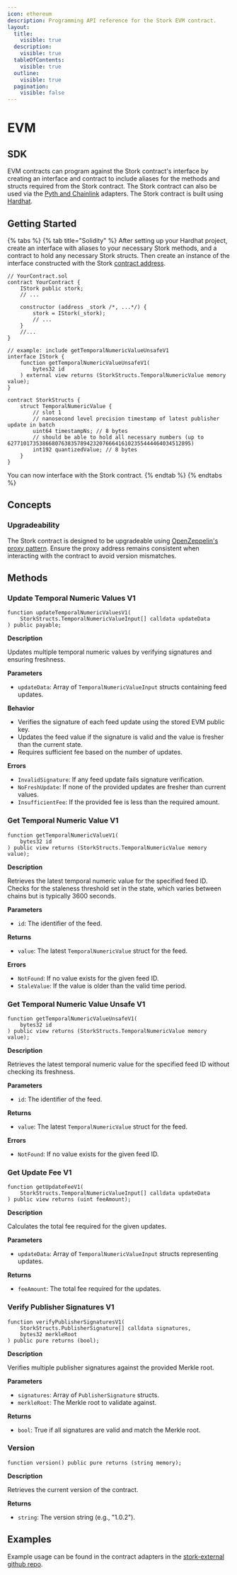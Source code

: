 ```yaml
---
icon: ethereum
description: Programming API reference for the Stork EVM contract.
layout:
  title:
    visible: true
  description:
    visible: true
  tableOfContents:
    visible: true
  outline:
    visible: true
  pagination:
    visible: false
---
```


# EVM

## SDK

EVM contracts can program against the Stork contract's interface by creating an interface and contract to include aliases for the methods and structs required from the Stork contract.  The Stork contract can also be used via the [Pyth and Chainlink](../../resources/adapters.md) adapters. The Stork contract is built using [Hardhat](https://hardhat.org/).

## Getting Started

{% tabs %}
{% tab title="Solidity" %}
After setting up your Hardhat project, create an interface with aliases to your necessary Stork methods, and a contract to hold any necessary Stork structs. Then create an instance of the interface constructed with the Stork [contract address](../../resources/contract-addresses/).

```solidity
// YourContract.sol
contract YourContract {
    IStork public stork;
    // ...
    
    constructor (address _stork /*, ...*/) {
        stork = IStork(_stork);
        // ...
    }
    //...
}

// example: include getTemporalNumericValueUnsafeV1
interface IStork {
    function getTemporalNumericValueUnsafeV1(
        bytes32 id
    ) external view returns (StorkStructs.TemporalNumericValue memory value);
}

contract StorkStructs {
    struct TemporalNumericValue {
        // slot 1
        // nanosecond level precision timestamp of latest publisher update in batch
        uint64 timestampNs; // 8 bytes
        // should be able to hold all necessary numbers (up to 6277101735386680763835789423207666416102355444464034512895)
        int192 quantizedValue; // 8 bytes
    }
}
```

You can now interface with the Stork contract.
{% endtab %}
{% endtabs %}

## Concepts

### Upgradeability

The Stork contract is designed to be upgradeable using [OpenZeppelin's proxy pattern](https://docs.openzeppelin.com/upgrades-plugins/1.x/proxies). Ensure the proxy address remains consistent when interacting with the contract to avoid version mismatches.

## Methods

### Update Temporal Numeric Values V1

```solidity
function updateTemporalNumericValuesV1(
    StorkStructs.TemporalNumericValueInput[] calldata updateData
) public payable;
```

**Description**

Updates multiple temporal numeric values by verifying signatures and ensuring freshness.

**Parameters**

* `updateData`: Array of `TemporalNumericValueInput` structs containing feed updates.

**Behavior**

* Verifies the signature of each feed update using the stored EVM public key.
* Updates the feed value if the signature is valid and the value is fresher than the current state.
* Requires sufficient fee based on the number of updates.

**Errors**

* `InvalidSignature`: If any feed update fails signature verification.
* `NoFreshUpdate`: If none of the provided updates are fresher than current values.
* `InsufficientFee`: If the provided fee is less than the required amount.

### Get Temporal Numeric Value V1

```solidity
function getTemporalNumericValueV1(
    bytes32 id
) public view returns (StorkStructs.TemporalNumericValue memory value);
```

**Description**

Retrieves the latest temporal numeric value for the specified feed ID. Checks for the staleness threshold set in the state, which varies between chains but is typically 3600 seconds.

**Parameters**

* `id`: The identifier of the feed.

**Returns**

* `value`: The latest `TemporalNumericValue` struct for the feed.

**Errors**

* `NotFound`: If no value exists for the given feed ID.
* `StaleValue`: If the value is older than the valid time period.

### Get Temporal Numeric Value Unsafe V1

```solidity
function getTemporalNumericValueUnsafeV1(
    bytes32 id
) public view returns (StorkStructs.TemporalNumericValue memory value);
```

**Description**

Retrieves the latest temporal numeric value for the specified feed ID without checking its freshness.

**Parameters**

* `id`: The identifier of the feed.

**Returns**

* `value`: The latest `TemporalNumericValue` struct for the feed.

**Errors**

* `NotFound`: If no value exists for the given feed ID.

### Get Update Fee V1

```solidity
function getUpdateFeeV1(
    StorkStructs.TemporalNumericValueInput[] calldata updateData
) public view returns (uint feeAmount);
```

**Description**

Calculates the total fee required for the given updates.

**Parameters**

* `updateData`: Array of `TemporalNumericValueInput` structs representing updates.

**Returns**

* `feeAmount`: The total fee required for the updates.

### Verify Publisher Signatures V1

```solidity
function verifyPublisherSignaturesV1(
    StorkStructs.PublisherSignature[] calldata signatures,
    bytes32 merkleRoot
) public pure returns (bool);
```

**Description**

Verifies multiple publisher signatures against the provided Merkle root.

**Parameters**

* `signatures`: Array of `PublisherSignature` structs.
* `merkleRoot`: The Merkle root to validate against.

**Returns**

* `bool`: True if all signatures are valid and match the Merkle root.

### Version

```solidity
function version() public pure returns (string memory);
```

**Description**

Retrieves the current version of the contract.

**Returns**

* `string`: The version string (e.g., "1.0.2").

## Examples

Example usage can be found in the contract adapters in the [stork-external github repo](https://github.com/Stork-Oracle/stork-external/tree/main/contracts).


